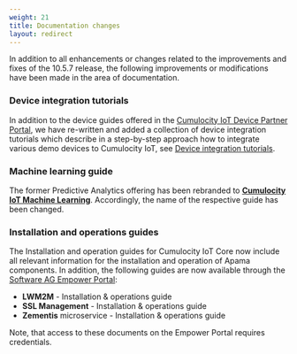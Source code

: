 ```yaml
---
weight: 21
title: Documentation changes
layout: redirect
---
```


In addition to all enhancements or changes related to the improvements and fixes of the 10.5.7 release, the following improvements or modifications have been made in the area of documentation.

### Device integration tutorials

In addition to the device guides offered in the [Cumulocity IoT Device Partner Portal](https://devicepartnerportal.softwareag.com/web/#/), we have re-written and added a collection of device integration tutorials which describe in a step-by-step approach how to integrate various demo devices to Cumulocity IoT, see [Device integration tutorials](/device-tutorials/tutorials-introduction).

### Machine learning guide

The former Predictive Analytics offering has been rebranded to **[Cumulocity IoT Machine Learning](/machine-learning/)**. Accordingly, the name of the respective guide has been changed.

### Installation and operations guides

The Installation and operation guides for Cumulocity IoT Core now include all relevant information for the installation and operation of Apama components. In addition, the following guides are now available through the [Software AG Empower Portal](https://documentation.softwareag.com/):

* **LWM2M** - Installation & operations guide
* **SSL Management** - Installation & operations guide
* **Zementis** microservice - Installation & operations guide

Note, that access to these documents on the Empower Portal requires credentials.

